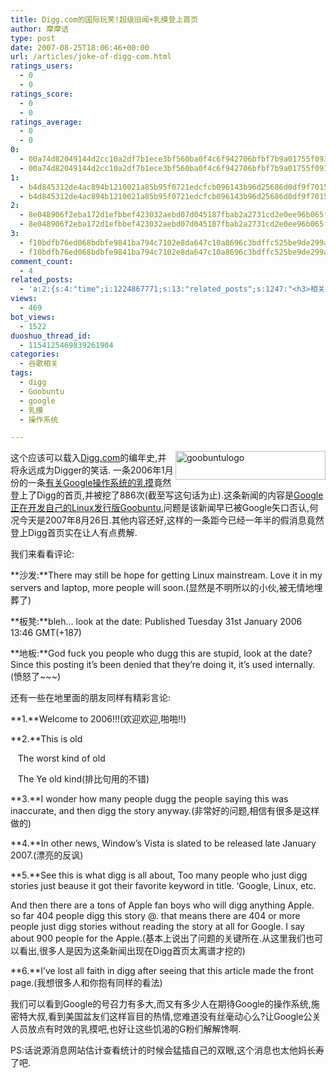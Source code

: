 ```yaml
---
title: Digg.com的国际玩笑!超级旧闻+乳摸登上首页
author: 摩摩诘
type: post
date: 2007-08-25T18:06:46+00:00
url: /articles/joke-of-digg-com.html
ratings_users:
  - 0
  - 0
ratings_score:
  - 0
  - 0
ratings_average:
  - 0
  - 0
0:
  - 00a74d82049144d2cc10a2df7b1ece3bf560ba0f4c6f942706bfbf7b9a01755f093aa061062608021cb5d05b15bf3873
  - 00a74d82049144d2cc10a2df7b1ece3bf560ba0f4c6f942706bfbf7b9a01755f093aa061062608021cb5d05b15bf3873
1:
  - b4d845312de4ac894b1210021a85b95f0721edcfcb096143b96d25686d0df9f70156d5b46d8ed4939af364f5a68e0784
  - b4d845312de4ac894b1210021a85b95f0721edcfcb096143b96d25686d0df9f70156d5b46d8ed4939af364f5a68e0784
2:
  - 8e048906f2eba172d1efbbef423032aebd07d045187fbab2a2731cd2e0ee96b065f8a29110426e5e79a885fd8d9ca68c
  - 8e048906f2eba172d1efbbef423032aebd07d045187fbab2a2731cd2e0ee96b065f8a29110426e5e79a885fd8d9ca68c
3:
  - f10bdfb76ed068bdbfe9841ba794c7102e8da647c10a8696c3bdffc525be9de299af32f96d9fa6259c5880ca5a03015f
  - f10bdfb76ed068bdbfe9841ba794c7102e8da647c10a8696c3bdffc525be9de299af32f96d9fa6259c5880ca5a03015f
comment_count:
  - 4
related_posts:
  - 'a:2:{s:4:"time";i:1224867771;s:13:"related_posts";s:1247:"<h3>相关日志</h3><ul class="related_post"><li><a href="http://www.digglife.cn/articles/adsense-for-feed-review.html" title="Google AdSense的Feed广告">Google AdSense的Feed广告</a></li><li><a href="http://www.digglife.cn/articles/google-maps-japan-street-view.html" title="Google地图日本版加入街景(Street View)功能">Google地图日本版加入街景(Street View)功能</a></li><li><a href="http://www.digglife.cn/articles/knol-open.html" title="Google的维基百科Knol正式开放">Google的维基百科Knol正式开放</a></li><li><a href="http://www.digglife.cn/articles/my-favorite-vista-features.html" title="我最喜欢的Windows Vista功能">我最喜欢的Windows Vista功能</a></li><li><a href="http://www.digglife.cn/articles/google-docs-templates.html" title="使用开放的模板创建Google文件">使用开放的模板创建Google文件</a></li><li><a href="http://www.digglife.cn/articles/adsense-referrals-retired.html" title="Adsense推介计划将在8月底暂停">Adsense推介计划将在8月底暂停</a></li><li><a href="http://www.digglife.cn/articles/add-google-toolbar-functions-firefox3.html" title="给Firefox 3添加Google Toolbar的功能">给Firefox 3添加Google Toolbar的功能</a></li></ul>";}'
views:
  - 469
bot_views:
  - 1522
duoshuo_thread_id:
  - 1154125469839261904
categories:
  - 谷歌相关
tags:
  - digg
  - Goobuntu
  - google
  - 乳摸
  - 操作系统

---
```

<a atomicselection="true" href="https://www.digglife.net/wp-content/uploads/3/379/2007/08/goobuntulogo.jpg"><img align="right" width="240" src="http://digglife.qiniudn.com/wp-content/uploads/3/379/2007/08/goobuntulogo-thumb.jpg" alt="goobuntulogo" height="46" /></a>这个应该可以载入<a target="_blank" href="http://digg.com">Digg.com</a>的编年史,并将永远成为Digger的笑话. 一条2006年1月份的一条<a target="_blank" href="http://digg.com/linux_unix/Google_is_preparing_its_own_distribution_of_Linux">有关Google操作系统的乳摸</a>竟然登上了Digg的首页,并被挖了886次(截至写这句话为止).这条新闻的内容是<a target="_blank" href="http://www.theregister.co.uk/2006/01/31/google_goes_desktop_linux/">Google正在开发自己的Linux发行版Goobuntu</a>,问题是该新闻早已被Google矢口否认,何况今天是2007年8月26日.其他内容还好,这样的一条距今已经一年半的假消息竟然登上Digg首页实在让人有点费解.

<!--more-->

我们来看看评论:

**沙发:**There may still be hope for getting Linux mainstream. Love it in my servers and laptop, more people will soon.(显然是不明所以的小伙,被无情地埋葬了)

**板凳:**bleh&#8230; look at the date: Published Tuesday 31st January 2006 13:46 GMT(+187)

**地板:**God fuck you people who dugg this are stupid, look at the date? Since this posting it&#8217;s been denied that they&#8217;re doing it, it&#8217;s used internally.(愤怒了~~~)

还有一些在地里面的朋友同样有精彩言论:

**1.**Welcome to 2006!!!(欢迎欢迎,啪啪!!)

**2.**This is old
  
   The worst kind of old
  
   The Ye old kind(排比句用的不错)

**3.**I wonder how many people dugg the people saying this was inaccurate, and then digg the story anyway.(非常好的问题,相信有很多是这样做的)

**4.**In other news, Window&#8217;s Vista is slated to be released late January 2007.(漂亮的反讽)

**5.**See this is what digg is all about, Too many people who just digg stories just beause it got their favorite keyword in title. &#8216;Google, Linux, etc.
  
And then there are a tons of Apple fan boys who will digg anything Apple. so far 404 people digg this story @. that means there are 404 or more people just digg stories without reading the story at all for Google. I say about 900 people for the Apple.(基本上说出了问题的关键所在.从这里我们也可以看出,很多人是因为这条新闻出现在Digg首页太离谱才挖的)

**6.**I&#8217;ve lost all faith in digg after seeing that this article made the front page.(我想很多人和你抱有同样的看法)

我们可以看到Google的号召力有多大,而又有多少人在期待Google的操作系统,施密特大叔,看到美国盆友们这样盲目的热情,您难道没有丝毫动心么?让Google公关人员放点有时效的乳摸吧,也好让这些饥渴的G粉们解解馋啊.

PS:话说源消息网站估计查看统计的时候会猛插自己的双眼,这个消息也太他妈长寿了吧.